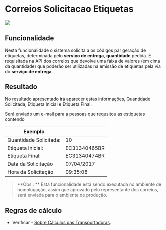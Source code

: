# Correios Solicitacao Etiquetas

![](http://developers.connectparts.com.br/imagens/solicitacaoEtiquetas01.png)

## Funcionalidade

Nesta funcionalidade o sistema solicita a os códigos par geração de etiquetas, determinada pelo **serviço de entrega**, **quantidade** pedida. É requisitada na API dos correios que devolve uma faixa de valores \(em cima da quantidade\) que poderão ser utilizadas na emissão de etiquetas pela via do **serviço de entrega**.

## Resultado

No resultado apresentado irá aparecer estas informações, Quantidade Solicitada, Etiqueta Inicial e Etiqueta Final.

Será enviado um e-mail para a pessoas que requsitou as estiquetas contendo

| Exemplo |  |
| --- | --- |
| Quantidade Solicitada: | 10 |
| Etiqueta Inicial: | EC31340465BR |
| Etiqueta Final: | EC31340474BR |
| Data da Solicitação | 07/04/2017 |
| Hora da Solicitação | 09:35:08 |

> **Obs.: ** Esta funcionalidade está sendo executada no ambiente de homologação, assim que aprovado pelo representante dos correios, será enviada para o ambiente de produção.

## Regras de cálculo

* Verificar - [Sobre Cálculos das Transportadoras](simulador-de-fretes.md).

